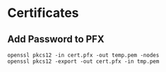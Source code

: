 # Certificates

## Add Password to PFX
```
openssl pkcs12 -in cert.pfx -out temp.pem -nodes
openssl pkcs12 -export -out cert.pfx -in tmp.pem 
```
